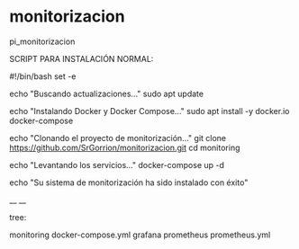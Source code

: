 # monitorizacion
pi_monitorizacion

SCRIPT PARA INSTALACIÓN NORMAL:

#!/bin/bash
set -e

echo "Buscando actualizaciones..."
sudo apt update

echo "Instalando Docker y Docker Compose..."
sudo apt install -y docker.io docker-compose

echo "Clonando el proyecto de monitorización..."
git clone https://github.com/SrGorrion/monitorizacion.git
cd monitoring

echo "Levantando los servicios..."
docker-compose up -d

echo "Su sistema de monitorización ha sido instalado con éxito"

__
__

tree:

monitoring
	docker-compose.yml
	grafana
	prometheus
		prometheus.yml
